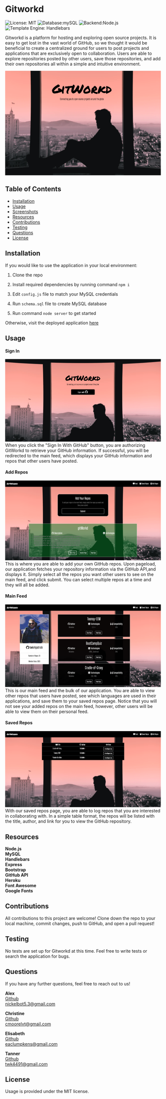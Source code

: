 # Gitworkd
![License: MIT](https://img.shields.io/badge/License-MIT-yellow.svg?style=for-the-badge&logo=appveyor)  ![Database:mySQL](https://img.shields.io/badge/Database-MySQL-blue?style=for-the-badge&logo=appveyor) ![Backend:Node.js](https://img.shields.io/badge/Backend-Node.js-red?style=for-the-badge&logo=appveyor) ![Template Engine: Handlebars](https://img.shields.io/badge/Template%20Engine-Handlebars-brightgreen?style=for-the-badge&logo=appveyor)

Gitworkd is a platform for hosting and exploring open source projects.  It is easy to get lost in the vast world of GitHub, so we thought it would be beneficial to create a centralized ground for users to post projects and applications that are exclusively open to collaboration.  Users are able to explore repositories posted by other users, save those repositories, and add their own repositories all within a simple and intuitive environment.

<img src="public/assets/img/media.png" alt="gitworkd screenshot">


## Table of Contents
* [Installation](#installation)
* [Usage](#usage)
* [Screenshots](#screenshots)
* [Resources](#resources)
* [Contributions](#contributions)
* [Testing](#testing)
* [Questions](#questions)
* [License](#license)


## Installation

If you would like to use the application in your local environment: 
1. Clone the repo
2. Install required dependencies by running command ```npm i```
3. Edit ```config.js``` file to match your MySQL credentials
4. Run ```schema.sql``` file to create MySQL database

5. Run command ```node server``` to get started

Otherwise, visit the deployed application <a href="https://gitworkd.herokuapp.com/">here</a>

## Usage
#### Sign In
<img src = "public/assets/img/signin.png" alt="gitworkd sign in screenshot">
When you click the "Sign In With GitHub" button, you are authorizing GitWorkd to retrieve your GitHub information.  If successful, you will be redirected to the main feed, which displays your GitHub information and repos that other users have posted.

#### Add Repos
<img src = "public/assets/img/add.png" alt="gitworkd add repos screenshot">
This is where you are able to add your own GitHub repos.  Upon pageload, our application fetches your repository information via the GitHub API,and displays it.  Simply select all the repos you want other users to see on the main feed, and click submit.  You can select multiple repos at a time and they will all be added.

#### Main Feed
<img src = "public/assets/img/main.png" alt="gitworkd main feed screenshot">
This is our main feed and the bulk of our application.  You are able to view other repos that users have posted, see which languages are used in their applications, and save them to your saved repos page.  Notice that you will not see your added repos on the main feed, however, other users will be able to view them on their personal feed.

#### Saved Repos
<img src = "public/assets/img/saved.png" alt="gitworkd saved repos screenshot">
With our saved repos page, you are able to log repos that you are interested in collaborating with. In a simple table format, the repos will be listed with the title, author, and link for you to view the GitHub repository. 


## Resources
**Node.js** <br>
**MySQL** <br>
**Handlebars** <br>
**Express** <br>
**Bootstrap** <br>
**GitHub API** <br>
**Heroku** <br>
**Font Awesome** <br>
**Google Fonts**

## Contributions
All contributions to this project are welcome!  Clone down the repo to your local machine, commit changes, push to GitHub, and open a pull request!

## Testing
No tests are set up for Gitworkd at this time.  Feel free to write tests or search the application for bugs.

## Questions
If you have any further questions, feel free to reach out to us! <br>

**Alex** <br>
<a href='https://www.github.com/Nickelme'>Github</a> <br>
<a href='mailto:nickelbot5.3@gmail.com'>nickelbot5.3@gmail.com</a> 

**Christine** <br>
<a href='https://www.github.com/cmoorelvt'>Github</a> <br>
<a href='mailto:cmoorelvt@gmail.com'>cmoorelvt@gmail.com</a> 

**Elisabeth** <br>
<a href='https://www.github.com/eaclumpkens'>Github</a> <br>
<a href='mailto:eaclumpkens@gmail.com'>eaclumpkens@gmail.com</a> 

**Tanner** <br>
<a href='https://www.github.com/twkirkpatrick'>Github</a> <br>
<a href='mailto:twk4491@gmail.com'>twk4491@gmail.com</a> 


## License
Usage is provided under the MIT license.